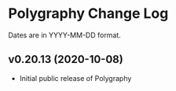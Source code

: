 # Polygraphy Change Log

Dates are in YYYY-MM-DD format.

## v0.20.13 (2020-10-08)
- Initial public release of Polygraphy
